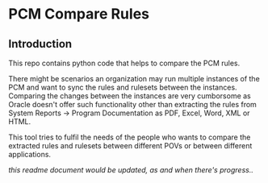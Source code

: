 # PCM Compare Rules

## Introduction
This repo contains python code that helps to compare the PCM rules.

There might be scenarios an organization may run multiple instances of the PCM and want to sync the rules and rulesets between the instances.  Comparing the changes between the instances are very cumborsome as Oracle doesn't offer such functionality other than extracting the rules from System Reports -> Program Documentation as PDF, Excel, Word, XML or HTML.

This tool tries to fulfil the needs of the people who wants to compare the extracted rules and rulesets between different POVs or between different applications.

*this readme document would be updated, as and when there's progress..*

